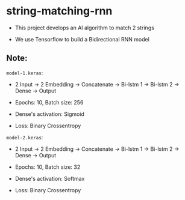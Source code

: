 # string-matching-rnn
- This project develops an AI algorithm to
match 2 strings

- We use Tensorflow to build a Bidirectional RNN model

## Note:
`model-1.keras`: 
- 2 Input -> 2 Embedding -> Concatenate -> Bi-lstm 1 -> Bi-lstm 2 -> Dense -> Output

- Epochs: 10, Batch size: 256
- Dense's activation: Sigmoid
- Loss: Binary Crossentropy

`model-2.keras`:
- 2 Input -> 2 Embedding -> Concatenate -> Bi-lstm 1 -> Bi-lstm 2 -> Dense -> Output

- Epochs: 10, Batch size: 32
- Dense's activation: Softmax
- Loss: Binary Crossentropy
